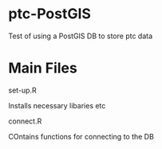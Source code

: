 # ptc-PostGIS
Test of using a PostGIS DB to store ptc data

# Main Files

set-up.R 

Installs necessary libaries etc

connect.R

COntains functions for connecting to the DB
